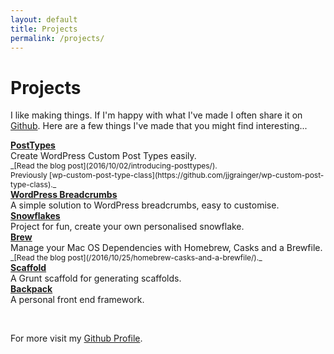 ```yaml
---
layout: default
title: Projects
permalink: /projects/
---
```


# Projects

I like making things. If I'm happy with what I've made I often share it on [Github](https://github.com/jjgrainger/). Here are a few things I've made that you might find interesting...

<h4 style="margin: 0;">
    <a target="_blank" href="https://github.com/jjgrainger/posttypes">PostTypes</a>
</h4>
Create WordPress Custom Post Types easily.<br><span style="font-size: .75rem;">_[Read the blog post](2016/10/02/introducing-posttypes/).<br>Previously [wp-custom-post-type-class](https://github.com/jjgrainger/wp-custom-post-type-class)._</span>

<h4 style="margin: 0;">
    <a target="_blank" href="https://github.com/jjgrainger/wp-crumbs">WordPress Breadcrumbs</a>
</h4>
A simple solution to WordPress breadcrumbs, easy to customise.

<h4 style="margin: 0;">
    <a target="_blank" href="https://github.com/jjgrainger/snowflakes">Snowflakes</a>
</h4>
Project for fun, create your own personalised snowflake.

<h4 style="margin: 0;">
    <a target="_blank" href="https://github.com/jjgrainger/brew">Brew</a>
</h4>
Manage your Mac OS Dependencies with Homebrew, Casks and a Brewfile.<br><span style="font-size: .75rem;">_[Read the blog post](/2016/10/25/homebrew-casks-and-a-brewfile/)._</span>

<h4 style="margin: 0;">
    <a target="_blank" href="https://github.com/jjgrainger/scaffold">Scaffold</a>
</h4>
A Grunt scaffold for generating scaffolds.

<h4 style="margin: 0;">
    <a target="_blank" href="https://github.com/jjgrainger/backpack">Backpack</a>
</h4>
A personal front end framework.

&nbsp;

For more visit my [Github Profile](https://github.com/jjgrainger/).
